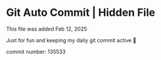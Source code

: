 # Git Auto Commit | Hidden File

This file was added Feb 12, 2025

Just for fun and keeping my daily git commit active 🤪

commit number: 135533
